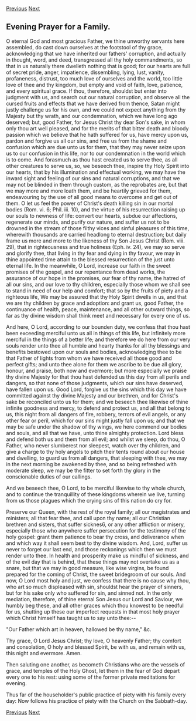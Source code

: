 <p>
  <a class="prev" href="15.html">Previous</a>
  <a class="next" href="17.html">Next</a>
</p>

## Evening Prayer for a Family.

O eternal God and most gracious Father, we thine unworthy servants here
assembled, do cast down ourselves at the footstool of thy grace,
acknowledging that we have inherited our fathers' corruption, and
actually in thought, word, and deed, transgressed all thy holy
commandments, so that in us naturally there dwelleth nothing that is
good; for our hearts are full of secret pride, anger, impatience,
dissembling, lying, lust, vanity, profaneness, distrust, too much love
of ourselves and the world, too little love of thee and thy kingdom,
but empty and void of faith, love, patience, and every spiritual grace.
If thou, therefore, shouldst but enter into judgment with us, and
search out our natural corruption, and observe all the cursed fruits
and effects that we have derived from thence, Satan might justly
challenge us for his own, and we could not expect anything from thy
Majesty but thy wrath, and our condemnation, which we have long ago
deserved; but, good Father, for Jesus Christ thy dear Son's sake, in
whom only thou art well pleased, and for the merits of that bitter
death and bloody passion which we believe that he hath suffered for us,
have mercy upon us, pardon and forgive us all our sins, and free us
from the shame and confusion which are due unto us for them, that they
may never seize upon us to our confusion in this life, nor to our
condemnation in the world which is to come. And forasmuch as thou hast
created us to serve thee, as all other creatures to serve us, so, we
beseech thee, inspire thy Holy Spirit into our hearts, that by his
illumination and effectual working, we may have the inward sight and
feeling of our sins and natural corruptions, and that we may not be
blinded in them through custom, as the reprobates are, but that we may
more and more loath them, and be heartily grieved for them,
endeavouring by the use of all good means to overcome and get out of
them. O let us feel the power of Christ's death killing sin in our
mortal bodies (Rom. vi. 6; Phil. iii. 10), and the virtue of his
resurrection raising up our souls to newness of life: convert our
hearts, subdue our affections, regenerate our minds, and purify our
nature, and suffer us not to be drowned in the stream of those filthy
vices and sinful pleasures of this time, wherewith thousands are
carried headlong to eternal destruction; but daily frame us more and
more to the likeness of thy Son Jesus Christ (Rom. viii. 29), that in
righteousness and true holiness (Eph. iv. 24), we may so serve and
glorify thee, that living in thy fear and dying in thy favour, we may
in thine appointed time attain to the blessed resurrection of the just
unto eternal life. In the meanwhile, O Lord, increase our faith in the
sweet promises of the gospel, and our repentance from dead works, the
assurance of our hope in the promises, our fear of thy name, the hatred
of all our sins, and our love to thy children, especially those whom we
shall see to stand in need of our help and comfort; that so by the
fruits of piety and a righteous life, We may be assured that thy Holy
Spirit dwells in us, and that we are thy children by grace and
adoption: and grant us, good Father, the continuance of health, peace,
maintenance, and all other outward things, so far as thy divine wisdom
shall think meet and necessary for every one of us.

And here, O Lord, according to our bounden duty, we confess that thou
hast been exceeding merciful unto us all in things of this life, but
infinitely more merciful in the things of a better life; and therefore
we do here from our very souls render unto thee all humble and hearty
thanks for all thy blessings and benefits bestowed upon our souls and
bodies, acknowledging thee to be that Father of lights from whom we
have received all those good and perfect gifts; and unto thee alone for
them we ascribe to be due all glory, honour, and praise, both now and
evermore; but more especially we praise thy divine Majesty for that
thou hast defended us this day from all perils and dangers, so that
none of those judgments, which our sins have deserved, have fallen upon
us. Good Lord, forgive us the sins which this day we have committed
against thy divine Majesty and our brethren, and for Christ's sake be
reconciled unto us for them; and we beseech thee likewise of thine
infinite goodness and mercy, to defend and protect us, and all that
belong to us, this night from all dangers of fire, robbery, terrors of
evil angels, or any other fear or peril, which for our sins might
justly fall upon us; and that we may be safe under the shadow of thy
wings, we here commend our bodies and souls, and all that we have, unto
thine almighty protection. Lord bless and defend both us and them from
all evil; and whilst we sleep, do thou, O Father, who never slumberest
nor sleepest, watch over thy children, and give a charge to thy holy
angels to pitch their tents round about our house and dwelling, to
guard us from all dangers, that sleeping with thee, we may in the next
morning be awakened by thee, and so being refreshed with moderate
sleep, we may be the fitter to set forth thy glory in the conscionable
duties of our callings.

And we beseech thee, O Lord, to be merciful likewise to thy whole
church, and to continue the tranquillity of these kingdoms wherein we
live, turning from us those plagues which the crying sins of this
nation do cry for.

Preserve our Queen, with the rest of the royal family; all our
magistrates and ministers; all that fear thee, and call upon thy name;
all our Christian brethren and sisters, that suffer sicknes6, or any
other affliction or misery, especially those who anywhere suffer
persecution for the testimony of the holy gospel: grant them patience
to bear thy cross, and deliverance when and which way it shall seem
best to thy divine wisdom. And, Lord, suffer us never to forget our
last end, and those reckonings which then we must render unto thee. In
health and prosperity make us mindful of sickness, and of the evil day
that is behind, that these things may not overtake us as a snare, but
that we may in good measure, like wise virgins, be found prepared for
the coming of Christ, the sweet bridegroom of our souls. And now, O
Lord most holy and just, we confess that there is no cause why thou,
who art so much displeased with sin, shouldst hear the prayer of
sinners, but for his sake only who suffered for sin, and sinned not. In
the only mediation, therefore, of thine eternal Son Jesus our Lord and
Saviour, we humbly beg these, and all other graces which thou knowest
to be needful for us, shutting up these our imperfect requests in that
most holy prayer which Christ himself has taught us to say unto thee:--

"Our Father which art in heaven, hallowed be thy name," &c.

Thy grace, O Lord Jesus Christ; thy love, O heavenly Father; thy
comfort and consolation, O holy and blessed Spirit, be with us, and
remain with us, this night and evermore. Amen.

Then saluting one another, as becometh Christians who are the vessels
of grace, and temples of the Holy Ghost, let them in the fear of God
depart every one to his rest: using some of the former private
meditations for evening.

Thus far of the householder's public practice of piety with his family
every day: Now follows his practice of piety with the Church on the
Sabbath-day.

<p>
  <a class="prev" href="15.html">Previous</a>
  <a class="next" href="17.html">Next</a>
</p>
